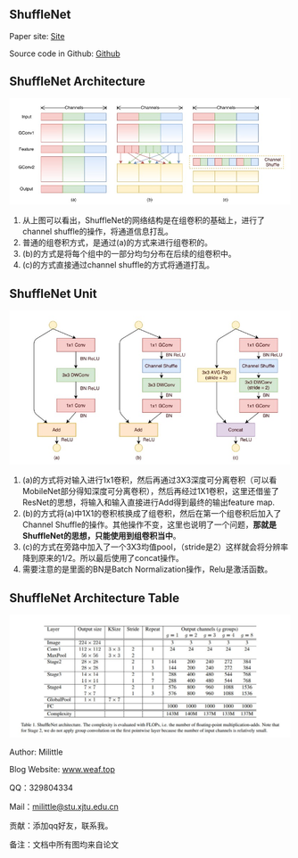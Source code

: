 ## ShuffleNet

Paper site: [Site](https://arxiv.org/abs/1707.01083)

Source code in Github: [Github](https://github.com/MG2033/ShuffleNet)

## ShuffleNet Architecture

![](../image/shuffleNet/architecture.jpg)

1. 从上图可以看出，ShuffleNet的网络结构是在组卷积的基础上，进行了channel shuffle的操作，将通道信息打乱。
2. 普通的组卷积方式，是通过(a)的方式来进行组卷积的。
3. (b)的方式是将每个组中的一部分均匀分布在后续的组卷积中。
4. (c)的方式直接通过channel shuffle的方式将通道打乱。

## ShuffleNet Unit

![](../image/shuffleNet/unit.jpg)

1. (a)的方式将对输入进行1x1卷积，然后再通过3X3深度可分离卷积（可以看MobileNet部分得知深度可分离卷积），然后再经过1X1卷积，这里还借鉴了ResNet的思想，将输入和输入直接进行Add得到最终的输出feature map.
2. (b)的方式将(a)中1X1的卷积核换成了组卷积，然后在第一个组卷积后加入了Channel Shuffle的操作。其他操作不变，这里也说明了一个问题，**那就是ShuffleNet的思想，只能使用到组卷积当中**。
3. (c)的方式在旁路中加入了一个3X3均值pool，（stride是2）这样就会将分辨率降到原来的1/2。所以最后使用了concat操作。
4. 需要注意的是里面的BN是Batch Normalization操作，Relu是激活函数。

## ShuffleNet Architecture Table

![](../image/shuffleNet/arch_table.jpg)

Author: Milittle

Blog Website: www.weaf.top

QQ：329804334

Mail：milittle@stu.xjtu.edu.cn

贡献：添加qq好友，联系我。

备注：文档中所有图均来自论文
